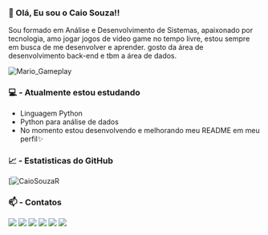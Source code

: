 ### 👋 Olá, Eu sou o Caio Souza!! 
Sou formado em  Análise e Desenvolvimento de Sistemas, apaixonado por tecnologia, amo jogar jogos de video game no tempo livre, estou sempre em busca de me desenvolver e aprender. gosto da área de desenvolvimento back-end e tbm a área de dados. 

![Mario_Gameplay](https://user-images.githubusercontent.com/87163650/132107716-46923a18-08bc-46fa-9464-28206e56da26.gif)


<!---
CaioSouzaR/CaioSouzaR is a ✨ special ✨ repository because its `README.md` (this file) appears on your GitHub profile.
You can click the Preview link to take a look at your changes.
--->

### :computer: - Atualmente estou estudando

* Linguagem Python
* Python para análise de dados
* No momento estou desenvolvendo e melhorando meu README em meu perfil✨

### :chart_with_upwards_trend: - Estatisticas do GitHub
[![CaioSouzaR](https://github-readme-streak-stats.herokuapp.com/?user=CaioSouzaR&theme=blue-green)
### :mailbox: - Contatos
[<img src = "https://img.shields.io/badge/GitHub-100000?style=for-the-badge&logo=github&logoColor=white"/>](https://github.com/CaioSouzaR/)
[<img src = "https://img.shields.io/badge/linkedin-%230077B5.svg?&style=for-the-badge&logo=linkedin&logoColor=white" />](https://www.linkedin.com/in/caio-de-souza-rafael-pereira-375aa1199/)
[<img src = "https://img.shields.io/badge/instagram-%23E4405F.svg?&style=for-the-badge&logo=instagram&logoColor=white">](https://www.instagram.com/caiosouzarafael/)
[<img src = "https://img.shields.io/badge/facebook-%231877F2.svg?&style=for-the-badge&logo=facebook&logoColor=white">](https://www.facebook.com/caio.souzarafael.9/)
[<img src = "https://img.shields.io/badge/Gmail-D14836?style=for-the-badge&logo=gmail&logoColor=white">](https://mail.google.com/mail/caiodsrpereira@gmail.com/)
[<img src = "https://img.shields.io/badge/PlayStation-003791?style=for-the-badge&logo=playstation&logoColor=white"/>](https://my.account.sony.com/central/signin/?ui=pr&response_type=token&scope=openid%3Auser_id+openid%3Aonline_id+openid%3Actry_code+openid%3Alang+user%3Aaccount.communication.get+kamaji%3Aget_account_hash+oauth%3Amanage_user_auth_sessions+openid%3Aacct_uuid+openid%3Acontent_ctrl+user%3Aaccount.subaccounts.get+openid%3Aage+pdr%3Acam+user%3AverifiedAccount.get+kamaji%3Aaccount_link_user_link_account+kamaji%3Aget_internal_entitlements+user%3Aaccount.realName.get+ias%3Aaccount.onlineIdChange.get+user%3Aaccount.onlineId.get+user%3AonlineIdSuggestion.get+kamaji%3Aactivity_feed_set_feed_privacy+user%3Aaccount.identityMapper+user%3Aaccount.email.create+user%3Aaccount.emailVerification.get+user%3Aaccount.tosua.update+device%3Aget+device%3Aupdate+device%3Aactivate+openid%3Aacct_id_str+deviceManagement%3Adevices.deactivateAll+digitalRightsManagement%3ApremiumServices.update&redirect_uri=https%3A%2F%2Fid.sonyentertainmentnetwork.com%2Fid%2Fmanagement_ca%2F%3Fentry%3Dp%26pr_referer%3Dcam%26cid%3Db7729ce7-1d42-4a69-9548-124fbad88460&client_id=dfaa38ee-6f41-48c5-908c-2a338a183121&state=73d38361869d64fc7c59e47d3988a46&cid=38446311-e6db-4930-b590-019a4e1aa39c&error=login_required&error_code=4165&no_captcha=false#/signin/ca?entry=ca/Caiosrp/)


